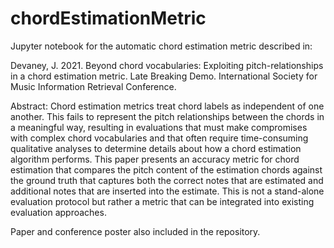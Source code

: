 # chordEstimationMetric

Jupyter notebook for the automatic chord estimation metric described in:

Devaney, J. 2021. Beyond chord vocabularies: Exploiting pitch-relationships in a chord estimation metric. Late Breaking Demo. International Society for Music Information Retrieval Conference.

Abstract:
Chord estimation metrics treat chord labels as independent of one another. This fails to represent the pitch relationships between the chords in a meaningful way, resulting in evaluations that must make compromises with complex chord vocabularies and that often require time-consuming qualitative analyses to determine details about how a chord estimation algorithm performs. This paper presents an accuracy metric for chord estimation that compares the pitch content of the estimation chords against the ground truth that captures both the correct notes that are estimated and additional notes that are inserted into the estimate. This is not a stand-alone evaluation protocol but rather a metric that can be integrated into existing evaluation approaches.

Paper and conference poster also included in the repository.
